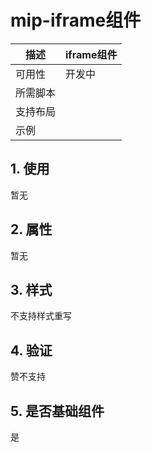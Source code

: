 # mip-iframe组件

描述|iframe组件
----|----
可用性|开发中
所需脚本|
支持布局| 
示例| 

## 1. 使用

暂无

## 2. 属性

暂无

## 3. 样式

不支持样式重写

## 4. 验证

赞不支持

## 5. 是否基础组件

是

